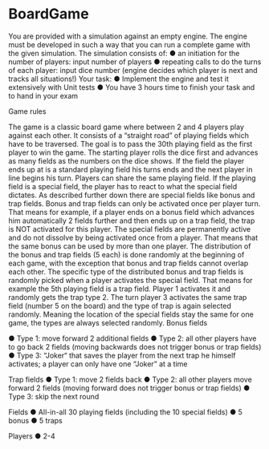 # BoardGame
You are provided with a simulation against an empty engine. The engine must be developed in such a
way that you can run a complete game with the given simulation.
The simulation consists of:
● an initiation for the number of players: input number of players
● repeating calls to do the turns of each player: input dice number (engine decides which player
is next and tracks all situations!)
Your task:
● Implement the engine and test it extensively with Unit tests
● You have 3 hours time to finish your task and to hand in your exam

Game rules

The game is a classic board game where between 2 and 4 players play against each other. It consists
of a “straight road” of playing fields which have to be traversed. The goal is to pass the 30th playing
field as the first player to win the game.
The starting player rolls the dice first and advances as many fields as the numbers on the dice shows.
If the field the player ends up at is a standard playing field his turns ends and the next player in line
begins his turn. Players can share the same playing field. If the playing field is a special field, the
player has to react to what the special field dictates. As described further down there are special fields
like bonus and trap fields.
Bonus and trap fields can only be activated once per player turn. That means for example, if a player
ends on a bonus field which advances him automatically 2 fields further and then ends up on a trap
field, the trap is NOT activated for this player.
The special fields are permanently active and do not dissolve by being activated once from a player.
That means that the same bonus can be used by more than one player.
The distribution of the bonus and trap fields (5 each) is done randomly at the beginning of each game,
with the exception that bonus and trap fields cannot overlap each other. The specific type of the
distributed bonus and trap fields is randomly picked when a player activates the special field. That
means for example the 5th playing field is a trap field. Player 1 activates it and randomly gets the trap
type 2. The turn player 3 activates the same trap field (number 5 on the board) and the type of trap is
again selected randomly. Meaning the location of the special fields stay the same for one game, the
types are always selected randomly.
Bonus fields

● Type 1: move forward 2 additional fields
● Type 2: all other players have to go back 2 fields (moving backwards does not trigger bonus or
trap fields)
● Type 3: “Joker“ that saves the player from the next trap he himself activates; a player can only
have one “Joker” at a time

Trap fields
● Type 1: move 2 fields back
● Type 2: all other players move forward 2 fields (moving forward does not trigger bonus or trap
fields)
● Type 3: skip the next round

Fields
● All-in-all 30 playing fields (including the 10 special fields)
● 5 bonus
● 5 traps

Players
● 2-4

